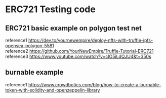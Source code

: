 # ERC721 Testing code

## ERC721 basic example on polygon test net

reference1 https://dev.to/yournewempire/deploy-nfts-with-truffle-ipfs-opensea-polygon-5581  
reference2 https://github.com/YourNewEmpire/Truffle-Tutorial-ERC721  
reference3 https://www.youtube.com/watch?v=clO5iLdQJU4&t=350s

## burnable example

reference1 https://www.crowdbotics.com/blog/how-to-create-a-burnable-token-with-solidity-and-openzeppelin-library
